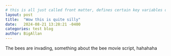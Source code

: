 ```yaml
---
# this is all just called front matter, defines certain key variables of the page
layout: post
title:  "Wow this is quite silly"
date:   2024-08-21 13:28:21 -0400
categories: test blog
author: BigAllan
---
```



The bees are invading, something about the bee movie script, hahahaha
